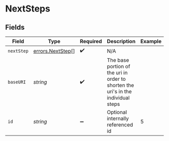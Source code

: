 # NextSteps


## Fields

| Field                                                                             | Type                                                                              | Required                                                                          | Description                                                                       | Example                                                                           |
| --------------------------------------------------------------------------------- | --------------------------------------------------------------------------------- | --------------------------------------------------------------------------------- | --------------------------------------------------------------------------------- | --------------------------------------------------------------------------------- |
| `nextStep`                                                                        | [errors.NextStep](../../../sdk/models/errors/nextstep.md)[]                       | :heavy_check_mark:                                                                | N/A                                                                               |                                                                                   |
| `baseURI`                                                                         | *string*                                                                          | :heavy_check_mark:                                                                | The base portion of the uri in order to shorten the uri's in the individual steps |                                                                                   |
| `id`                                                                              | *string*                                                                          | :heavy_minus_sign:                                                                | Optional internally referenced id                                                 | 5                                                                                 |